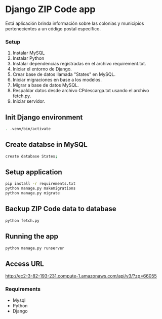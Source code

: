 # Django ZIP Code app
Está aplicación brinda información sobre las colonias y municipios pertenecientes a un código postal específico.

### Setup
1. Instalar MySQL
2. Instalar Python
3. Instalar dependencias registradas en el archivo requirement.txt.
4. Iniciar el entorno de Django.
5. Crear base de datos llamada "States" en MySQL.
6. Iniciar migraciones en base a los modelos.
7. Migrar a base de datos MySQL.
8. Respaldar datos desde archivo CPdescarga.txt usando el archivo fetch.py.
9. Iniciar servidor.

## Init Django environment
```bash
. .venv/bin/activate
```

## Create databse in MySQL
```bash
create database States;
```

## Setup application
```bash
pip install -r requirements.txt
python manage.py makemigrations
python manage.py migrate
```

## Backup ZIP Code data to database
```bash
python fetch.py
```

## Running the app
```bash
python manage.py runserver
```

## Access URL
http://ec2-3-82-193-231.compute-1.amazonaws.com/api/v3/?zp=66055

### Requirements
- Mysql
- Python
- Django